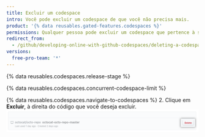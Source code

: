 ```yaml
---
title: Excluir um codespace
intro: Você pode excluir um codespace de que você não precisa mais.
product: '{% data reusables.gated-features.codespaces %}'
permissions: Qualquer pessoa pode excluir um codespace que pertence à sua conta de usuário.
redirect_from:
  - /github/developing-online-with-github-codespaces/deleting-a-codespace
versions:
  free-pro-team: '*'
---
```


{% data reusables.codespaces.release-stage %}

{% data reusables.codespaces.concurrent-codespace-limit %}

{% data reusables.codespaces.navigate-to-codespaces %}
2. Clique em **Excluir**, à direita do código que você deseja excluir. ![Botão excluir](/assets/images/help/codespaces/delete-codespace.png)
